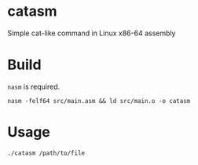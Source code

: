 # catasm
Simple cat-like command in Linux x86-64 assembly

# Build
`nasm` is required.
```
nasm -felf64 src/main.asm && ld src/main.o -o catasm
```
# Usage
```
./catasm /path/to/file
```
